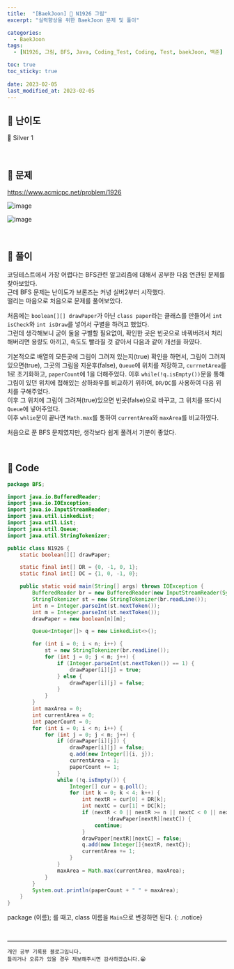 ```yaml
---
title:  "[BaekJoon] 🥈 N1926 그림"
excerpt: "실력향상을 위한 BaekJoon 문제 및 풀이"

categories:
  - BaekJoon
tags:
  - [N1926, 그림, BFS, Java, Coding_Test, Coding, Test, baekJoon, 백준]

toc: true
toc_sticky: true
 
date: 2023-02-05
last_modified_at: 2023-02-05
---
```


## 📌 난이도

  🥈 Silver 1

<br>

## 📌 문제

<https://www.acmicpc.net/problem/1926>

![image](https://user-images.githubusercontent.com/37824506/216807928-d2bb86f7-5d5a-442e-b756-efaabba82919.png)

![image](https://user-images.githubusercontent.com/37824506/216807939-44cc169f-e716-470d-9091-98983f801ccf.png)


<br>

## 📌 풀이

코딩테스트에서 가장 어렵다는 BFS관련 알고리즘에 대해서 공부한 다음 연관된 문제를 찾아보았다.  
근데 BFS 문제는 난이도가 브론즈는 커녕 실버2부터 시작했다.  
떨리는 마음으로 처음으로 문제를 풀어보았다.  

처음에는 `boolean[][] drawPaper`가 아닌 `class paper`라는 클래스를 만들어서 `int isCheck`와 `int isDraw`를 넣어서 구별을 하려고 했었다.  
그런데 생각해보니 굳이 둘을 구별할 필요없이, 확인한 곳은 빈곳으로 바꿔버려서 처리해버리면 용량도 아끼고, 속도도 빨라질 것 같아서 다음과 같이 개선을 하였다.  

기본적으로 배열의 모든곳에 그림이 그려져 있는지(true) 확인을 하면서, 그림이 그려져 있으면(true), 그곳의 그림을 지운후(false), `Queue`에 위치를 저장하고, `currnetArea`를 1로 초기화하고, `paperCount`에 1을 더해주었다. 
이후 `while(!q.isEmpty())`문을 통해 그림이 있던 위치에 접해있는 상하좌우를 비교하기 위하여, `DR/DC`를 사용하여 다음 위치를 구해주었다.  
이후 그 위치에 그림이 그려져(true)있으면 빈곳(false)으로 바꾸고, 그 위치를 또다시 `Queue`에 넣어주었다.  
이후 `whlie`문이 끝나면 `Math.max`를 통하여 `currentArea`와 `maxArea`를 비교하였다.

처음으로 푼 BFS 문제였지만, 생각보다 쉽게 풀려서 기분이 좋았다.

<br>

## 📌 Code

```java
package BFS;

import java.io.BufferedReader;
import java.io.IOException;
import java.io.InputStreamReader;
import java.util.LinkedList;
import java.util.List;
import java.util.Queue;
import java.util.StringTokenizer;

public class N1926 {
    static boolean[][] drawPaper;

    static final int[] DR = {0, -1, 0, 1};
    static final int[] DC = {1, 0, -1, 0};

    public static void main(String[] args) throws IOException {
        BufferedReader br = new BufferedReader(new InputStreamReader(System.in));
        StringTokenizer st = new StringTokenizer(br.readLine());
        int n = Integer.parseInt(st.nextToken());
        int m = Integer.parseInt(st.nextToken());
        drawPaper = new boolean[n][m];

        Queue<Integer[]> q = new LinkedList<>();

        for (int i = 0; i < n; i++) {
            st = new StringTokenizer(br.readLine());
            for (int j = 0; j < m; j++) {
                if (Integer.parseInt(st.nextToken()) == 1) {
                    drawPaper[i][j] = true;
                } else {
                    drawPaper[i][j] = false;
                }
            }
        }
        int maxArea = 0;
        int currentArea = 0;
        int paperCount = 0;
        for (int i = 0; i < n; i++) {
            for (int j = 0; j < m; j++) {
                if (drawPaper[i][j]) {
                    drawPaper[i][j] = false;
                    q.add(new Integer[]{i, j});
                    currentArea = 1;
                    paperCount += 1;
                }
                while (!q.isEmpty()) {
                    Integer[] cur = q.poll();
                    for (int k = 0; k < 4; k++) {
                        int nextR = cur[0] + DR[k];
                        int nextC = cur[1] + DC[k];
                        if (nextR < 0 || nextR >= n || nextC < 0 || nextC >= m ||
                                !drawPaper[nextR][nextC]) {
                            continue;
                        }
                        drawPaper[nextR][nextC] = false;
                        q.add(new Integer[]{nextR, nextC});
                        currentArea += 1;
                    }
                }
                maxArea = Math.max(currentArea, maxArea);
            }
        }
        System.out.println(paperCount + " " + maxArea);
    }
}
```


package (이름); 를 때고, class 이름을 `Main`으로 변경하면 된다.
{: .notice} 

<br>


***
    개인 공부 기록용 블로그입니다.
    틀리거나 오류가 있을 경우 제보해주시면 감사하겠습니다.😁